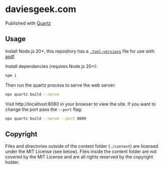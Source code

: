 # daviesgeek.com

Published with [Quartz](https://quartz.jzhao.xyz/)

## Usage

Install Node.js 20+, this repository has a [`.tool-versions`](./tool-versions) file for use with [asdf](https://asdf-vm.com/)

Install dependencies (requires Node.js 20+):

```bash
npm i
```

Then run the quartz process to serve the web server:

```bash
npx quartz build --serve
```

Visit http://localhost:8080 in your browser to view the site. If you want to change the port pass the `--port` flag:

```bash
npx quartz build --serve --port 8089
```

## Copyright

Files and directories outside of the content folder (`./content`) are licensed under the MIT License (see below). Files inside the content folder are not covered by the MIT License and are all rights reserved by the copyright holder.
